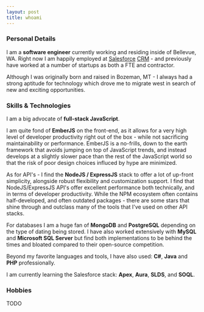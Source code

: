 ```yaml
---
layout: post
title: whoami
---
```


### Personal Details
I am a **software engineer** currently working and residing inside of Bellevue, WA. Right now I am happily 
employed at [Salesforce](http://www.salesforce.com) [CRM](http://www.marketwatch.com/investing/stock/crm) - and previously have worked at a number of startups as both a FTE and contractor.

Although I was originally born and raised in Bozeman, MT - I always had a strong aptitude for technology which
drove me to migrate west in search of new and exciting opportunities.

### Skills & Technologies
I am a big advocate of **full-stack JavaScript**. 

I am quite fond of **EmberJS** on the front-end, as it allows for
a very high level of developer productivity right out of the box - while not sacrificing maintainability or 
performance. EmberJS is a no-frills, down to the earth framework that avoids jumping on top of JavaScript trends,
and instead develops at a slightly slower pace than the rest of the JavaScript world so that the risk of poor 
design choices influced by hype are minimized.

As for API's - I find the **NodeJS / ExpressJS** stack to offer a lot of up-front simplicity, alongside robust flexibility
and customization support. I find that NodeJS/ExpressJS API's offer excellent performance both technically, and in terms
of developer productivity. While the NPM ecosystem often contains half-developed, and often outdated packages - there
are some stars that shine through and outclass many of the tools that I've used on other API stacks.

For databases I am a huge fan of **MongoDB** and **PostgreSQL** depending on the type of dating being stored. I have also
worked extensively with **MySQL** and **Microsoft SQL Server** but find both implementations to be behind the times and bloated
compared to their open-source competition.

Beyond my favorite languages and tools, I have also used: **C#**, **Java** and **PHP** professionally.

I am currently learning the Salesforce stack: **Apex**, **Aura**, **SLDS**, and **SOQL**.

### Hobbies

TODO

